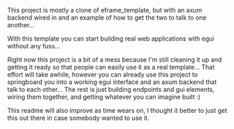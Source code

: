 This project is mostly a clone of eframe_template, but with an axum backend wired in and an example of how to get the two to talk to one another...

With this template you can start building real web applications with egui without any fuss...

Right now this project is a bit of a mess because I'm still cleaning it up and getting it ready so that people can easily use it as a real template...  That effort will take awhile, however you can already use this project to springboard you into a working egui interface and an axum backend that talk to each other... The rest is just building endpoints and gui elements, wiring them together, and getting whatever you can imagine built :)

This readme will also improve as time wears on, I thought it better to just get this out there in case somebody wanted to use it.

